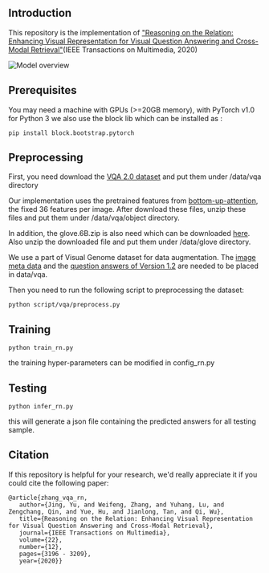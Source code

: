 ## Introduction
This repository is the implementation of ["Reasoning on the Relation: Enhancing Visual Representation for Visual Question Answering and Cross-Modal Retrieval"](https://ieeexplore.ieee.org/document/8988148)(IEEE Transactions on Multimedia, 2020)

![Model overview](https://github.com/zhangweifeng1218/Visual-Question-Answering-via-visual-relational-reasoning/raw/blob/master/model.png)

## Prerequisites
You may need a machine with GPUs (>=20GB memory), with PyTorch v1.0 for Python 3
we also use the block lib which can be installed as :

    pip install block.bootstrap.pytorch

## Preprocessing
First, you need download the [VQA 2.0 dataset](https://visualqa.org/download.html) and put them under /data/vqa directory

Our implementation uses the pretrained features from [bottom-up-attention](https://github.com/peteanderson80/bottom-up-attention), the fixed 36 features per image. After download these files, unzip these files and put them under /data/vqa/object directory. 

In addition, the glove.6B.zip is also need which can be downloaded [here](https://nlp.stanford.edu/projects/glove/). Also unzip the downloaded file and put them under /data/glove directory.

We use a part of Visual Genome dataset for data augmentation. The [image meta data](https://visualgenome.org/static/data/dataset/image_data.json.zip) and the [question answers of Version 1.2](https://visualgenome.org/static/data/dataset/question_answers.json.zip) are needed to be placed in data/vqa.

Then you need to run the following script to preprocessing the dataset:

    python script/vqa/preprocess.py

## Training
    python train_rn.py
the training hyper-parameters can be modified in config_rn.py

## Testing
    python infer_rn.py
 this will generate a json file containing the predicted answers for all testing sample.
 
 
 ## Citation
 If this repository is helpful for your research, we'd really appreciate it if you could cite the following paper:
 
    @article{zhang_vqa_rn,
       author={Jing, Yu, and Weifeng, Zhang, and Yuhang, Lu, and Zengchang, Qin, and Yue, Hu, and Jianlong, Tan, and Qi, Wu},
       title={Reasoning on the Relation: Enhancing Visual Representation for Visual Question Answering and Cross-Modal Retrieval},
       journal={IEEE Transactions on Multimedia},
       volume={22},
       number={12},
       pages={3196 - 3209},
       year={2020}}
